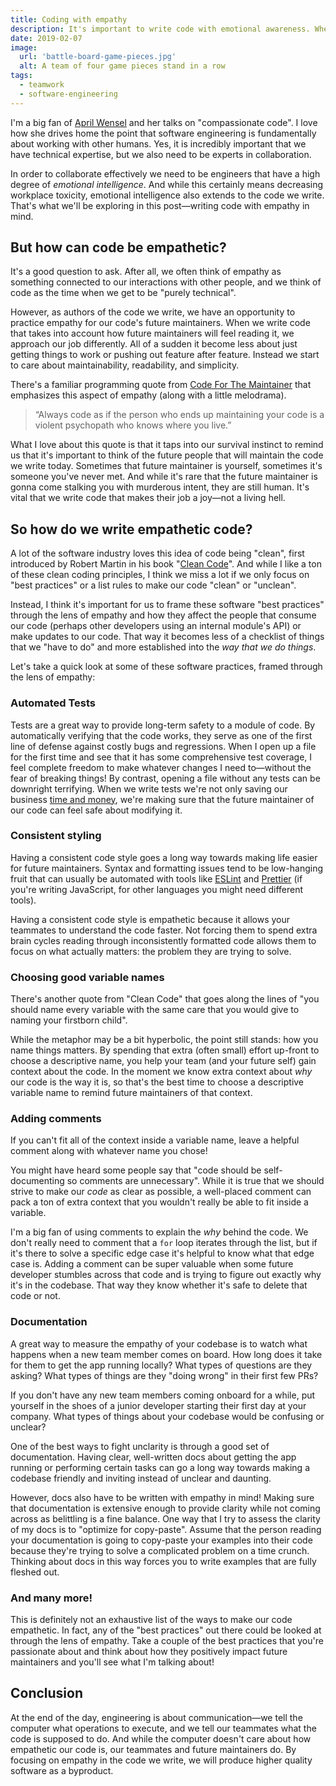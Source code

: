 ```yaml
---
title: Coding with empathy
description: It's important to write code with emotional awareness. When we forget that code is also for humans to read, we end up with scary codebases that make the future maintainers of our code sad.
date: 2019-02-07
image:
  url: 'battle-board-game-pieces.jpg'
  alt: A team of four game pieces stand in a row
tags:
  - teamwork
  - software-engineering
---
```


I'm a big fan of [April Wensel](https://compassionatecoding.com/) and her talks on "compassionate code". I love how she drives home the point that software engineering is fundamentally about working with other humans. Yes, it is incredibly important that we have technical expertise, but we also need to be experts in collaboration.

In order to collaborate effectively we need to be engineers that have a high degree of _emotional intelligence_. And while this certainly means decreasing workplace toxicity, emotional intelligence also extends to the code we write. That's what we'll be exploring in this post—writing code with empathy in mind.

## But how can code be empathetic?

It's a good question to ask. After all, we often think of empathy as something connected to our interactions with other people, and we think of code as the time when we get to be "purely technical".

However, as authors of the code we write, we have an opportunity to practice empathy for our code's future maintainers. When we write code that takes into account how future maintainers will feel reading it, we approach our job differently. All of a sudden it become less about just getting things to work or pushing out feature after feature. Instead we start to care about maintainability, readability, and simplicity.

There's a familiar programming quote from [Code For The Maintainer](http://wiki.c2.com/?CodeForTheMaintainer) that emphasizes this aspect of empathy (along with a little melodrama).

> “Always code as if the person who ends up maintaining your code is a violent psychopath who knows where you live.”

What I love about this quote is that it taps into our survival instinct to remind us that it's important to think of the future people that will maintain the code we write today. Sometimes that future maintainer is yourself, sometimes it's someone you've never met. And while it's rare that the future maintainer is gonna come stalking you with murderous intent, they are still human. It's vital that we write code that makes their job a joy—not a living hell.

## So how do we write empathetic code?

A lot of the software industry loves this idea of code being "clean", first introduced by Robert Martin in his book "[Clean Code](https://www.amazon.com/Clean-Code-Handbook-Software-Craftsmanship/dp/0132350882)". And while I like a ton of these clean coding principles, I think we miss a lot if we only focus on "best practices" or a list rules to make our code "clean" or "unclean".

Instead, I think it's important for us to frame these software "best practices" through the lens of empathy and how they affect the people that consume our code (perhaps other developers using an internal module's API) or make updates to our code. That way it becomes less of a checklist of things that we "have to do" and more established into the _way that we do things_.

Let's take a quick look at some of these software practices, framed through the lens of empathy:

### Automated Tests

Tests are a great way to provide long-term safety to a module of code. By automatically verifying that the code works, they serve as one of the first line of defense against costly bugs and regressions. When I open up a file for the first time and see that it has some comprehensive test coverage, I feel complete freedom to make whatever changes I need to—without the fear of breaking things! By contrast, opening a file without any tests can be downright terrifying. When we write tests we're not only saving our business [time and money](https://medium.com/javascript-scene/the-outrageous-cost-of-skipping-tdd-code-reviews-57887064c412), we're making sure that the future maintainer of our code can feel safe about modifying it.

### Consistent styling

Having a consistent code style goes a long way towards making life easier for future maintainers. Syntax and formatting issues tend to be low-hanging fruit that can usually be automated with tools like [ESLint](https://eslint.org/) and [Prettier](https://prettier.io/) (if you're writing JavaScript, for other languages you might need different tools).

Having a consistent code style is empathetic because it allows your teammates to understand the code faster. Not forcing them to spend extra brain cycles reading through inconsistently formatted code allows them to focus on what actually matters: the problem they are trying to solve.

### Choosing good variable names

There's another quote from "Clean Code" that goes along the lines of "you should name every variable with the same care that you would give to naming your firstborn child".

While the metaphor may be a bit hyperbolic, the point still stands: how you name things matters. By spending that extra (often small) effort up-front to choose a descriptive name, you help your team (and your future self) gain context about the code. In the moment we know extra context about _why_ our code is the way it is, so that's the best time to choose a descriptive variable name to remind future maintainers of that context.

### Adding comments

If you can't fit all of the context inside a variable name, leave a helpful comment along with whatever name you chose!

You might have heard some people say that "code should be self-documenting so comments are unnecessary". While it is true that we should strive to make our _code_ as clear as possible, a well-placed comment can pack a ton of extra context that you wouldn't really be able to fit inside a variable.

I'm a big fan of using comments to explain the _why_ behind the code. We don't really need to comment that a `for` loop iterates through the list, but if it's there to solve a specific edge case it's helpful to know what that edge case is. Adding a comment can be super valuable when some future developer stumbles across that code and is trying to figure out exactly why it's in the codebase. That way they know whether it's safe to delete that code or not.

### Documentation

A great way to measure the empathy of your codebase is to watch what happens when a new team member comes on board. How long does it take for them to get the app running locally? What types of questions are they asking? What types of things are they "doing wrong" in their first few PRs?

If you don't have any new team members coming onboard for a while, put yourself in the shoes of a junior developer starting their first day at your company. What types of things about your codebase would be confusing or unclear?

One of the best ways to fight unclarity is through a good set of documentation. Having clear, well-written docs about getting the app running or performing certain tasks can go a long way towards making a codebase friendly and inviting instead of unclear and daunting.

However, docs also have to be written with empathy in mind! Making sure that documentation is extensive enough to provide clarity while not coming across as belittling is a fine balance. One way that I try to assess the clarity of my docs is to "optimize for copy-paste". Assume that the person reading your documentation is going to copy-paste your examples into their code because they're trying to solve a complicated problem on a time crunch. Thinking about docs in this way forces you to write examples that are fully fleshed out.

### And many more!

This is definitely not an exhaustive list of the ways to make our code empathetic. In fact, any of the "best practices" out there could be looked at through the lens of empathy. Take a couple of the best practices that you're passionate about and think about how they positively impact future maintainers and you'll see what I'm talking about!

## Conclusion

At the end of the day, engineering is about communication—we tell the computer what operations to execute, and we tell our teammates what the code is supposed to do. And while the computer doesn't care about how empathetic our code is, our teammates and future maintainers do. By focusing on empathy in the code we write, we will produce higher quality software as a byproduct.

